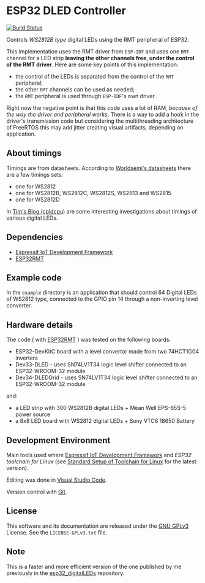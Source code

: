 # ESP32 DLED Controller

[![Build Status](https://travis-ci.com/CalinRadoni/ESP32DLEDController.svg?branch=master)](https://travis-ci.com/CalinRadoni/ESP32DLEDController)

Controls *WS2812B type* digital LEDs using the RMT peripheral of ESP32.

This implementation uses the RMT driver from `ESP-IDF` and uses one `RMT` channel 
for a LED strip **leaving the other channels free, under the control of the RMT driver**.
Here are some key points of this implementation:

- the control of the LEDs is separated from the control of the `RMT` peripheral;
- the other `RMT` channels can be used as needed;
- the `RMT` peripheral is used through `ESP-IDF`'s own driver.

Right now the negative point is that this code uses a lot of RAM, *because of the
way the driver and peripheral works*.
There is a way to add a hook in the driver's transmission code but considering the
multithreading architecture of FreeRTOS this may add jitter creating visual artifacts,
depending on application.

## About timings

Timings are from datasheets.
According to [Worldsemi's datasheets](http://www.world-semi.com) there are a few timings sets:

- one for WS2812
- one for WS2812B, WS2812C, WS2812S, WS2813 and WS2815
- one for WS2812D

In [Tim's Blog (cpldcpu)](https://cpldcpu.wordpress.com) are some interesting investigations about timings of various digital LEDs.

## Dependencies

- [Espressif IoT Development Framework](https://github.com/espressif/esp-idf)
- [ESP32RMT](https://github.com/CalinRadoni/ESP32RMT)

## Example code

In the `example` directory is an application that should control 64 Digital LEDs of WS2812 type, connected to the GPIO pin 14 through a non-inverting level converter.

## Hardware details

The code ( with [ESP32RMT](https://github.com/CalinRadoni/ESP32RMT) ) was tested on the following boards:

- ESP32-DevKitC board with a level convertor made from two 74HCT1G04 inverters
- Dev33-DLED - uses SN74LV1T34 logic level shifter connected to an ESP32-WROOM-32 module
- Dev34-DLEDGrid - uses SN74LV1T34 logic level shifter connected to an ESP32-WROOM-32 module

and:

- a LED strip with 300 WS2812B digital LEDs + Mean Well EPS-65S-5 power source
- a 8x8 LED board with WS2812 digital LEDs + Sony VTC6 18650 Battery

## Development Environment

Main tools used where [Espressif IoT Development Framework](https://github.com/espressif/esp-idf) and *ESP32 toolchain for Linux*
(see [Standard Setup of Toolchain for Linux](https://github.com/espressif/esp-idf/blob/master/docs/get-started/linux-setup.rst)
for the latest version).

Editing was done in [Visual Studio Code](https://code.visualstudio.com).

Version control with [Git](https://git-scm.com).

## License

This software and its documentation are released under the [GNU GPLv3](http://www.gnu.org/licenses/gpl-3.0.html) License. See the `LICENSE-GPLv3.txt` file.

## Note

This is a faster and more efficient version of the one published by me previously in the [esp32_digitalLEDs](https://github.com/CalinRadoni/esp32_digitalLEDs) repository.
